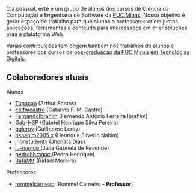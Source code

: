 Olá pessoal, esté é um grupo de alunos dos cursos de Ciência da Computação e Engenharia de Software da [PUC Minas](https://pucminas.br). Nosso objetivo é gerar espaço de trabalho para que alunos e professores criem juntos aplicações, ferramentas e conteúdo para interessados em criar soluções praa a plataforma Web.

Várias contribuições têm origem também nos trabalhos de alunos e professores dos cursos de [pós-graduação da PUC Minas em Tecnologias Digitais](https://icei.pucminas.br/latosensu).

## Colaboradores atuais

Alunos

- [Tupacao](https://github.com/Tupacao) (Arthur Santos)
- [catfmcastro](https://github.com/catfmcastro) (Catarina F. M. Castro)
- [FernandoIbrahim](https://github.com/FernandoIbrahim) (Fernando Antônio Ferreira Ibrahim)
- [Gab-HSP](https://github.com/Gab-HSP) (Gabriel Henrique Silva Pereira)
- [ggleroy](https://github.com/ggleroy) (Guilherme Leroy)
- [hsnahim2005 x](https://github.com/hsnahim2005) (Henrique Silverio Nahim)
- [jhonstudentx](https://github.com/jhonstudentx) (Jhonata Dias)
- [ju-rsende ](https://github.com/ju-rsende) (Julia Gabriela de Resende)
- [pedrohbragac ](https://github.com/pedrohbragac) (Pedro Henrique)
- [RafaMtf](https://github.com/RafaMtf) (Rafael Moreira)

Professores

- [rommelcarneiro](https://github.com/rommelcarneiro) (Rommel Carneiro - **Professor**)
